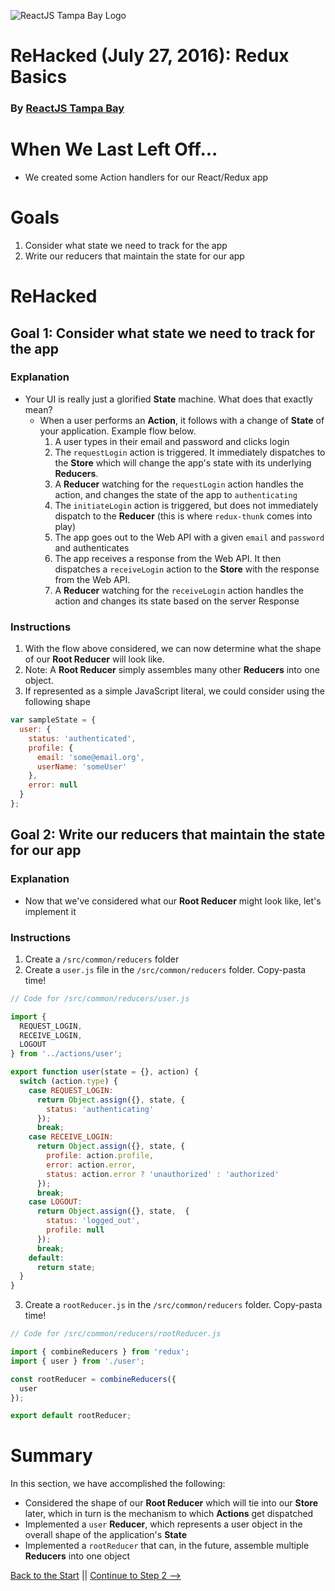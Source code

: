 ![ReactJS Tampa Bay Logo](https://avatars2.githubusercontent.com/u/18738421?v=3&s=200)

# ReHacked (July 27, 2016): Redux Basics
### By [ReactJS Tampa Bay](http://www.meetup.com/ReactJS-Tampa-Bay/)

# When We Last Left Off...

* We created some Action handlers for our React/Redux app

# Goals

1. Consider what state we need to track for the app
1. Write our reducers that maintain the state for our app

# ReHacked

## Goal 1: Consider what state we need to track for the app

### Explanation

* Your UI is really just a glorified **State** machine.  What does that exactly mean?
  * When a user performs an **Action**, it follows with a change of **State** of your application. Example flow below.
    1. A user types in their email and password and clicks login
    1. The `requestLogin` action is triggered. It immediately dispatches to the **Store** which will change the app's state with its underlying **Reducers**.
    1. A **Reducer** watching for the `requestLogin` action handles the action, and changes the state of the app to `authenticating`
    1. The `initiateLogin` action is triggered, but does not immediately dispatch to the **Reducer** (this is where `redux-thunk` comes into play)
      1. The app goes out to the Web API with a given `email` and `password` and authenticates
      1. The app receives a response from the Web API.  It then dispatches a `receiveLogin` action to the **Store** with the response from the Web API.
    1. A **Reducer** watching for the `receiveLogin` action handles the action and changes its state based on the server Response

### Instructions

1. With the flow above considered, we can now determine what the shape of our **Root Reducer** will look like.
  1. Note: A **Root Reducer** simply assembles many other **Reducers** into one object.
1. If represented as a simple JavaScript literal, we could consider using the following shape

```javascript
var sampleState = {
  user: {
    status: 'authenticated',
    profile: {
      email: 'some@email.org',
      userName: 'someUser'
    },
    error: null
  }
};
```

## Goal 2: Write our reducers that maintain the state for our app

### Explanation

* Now that we've considered what our **Root Reducer** might look like, let's implement it

### Instructions

1. Create a `/src/common/reducers` folder
2. Create a `user.js` file in the `/src/common/reducers` folder. Copy-pasta time!

```javascript
// Code for /src/common/reducers/user.js

import {
  REQUEST_LOGIN,
  RECEIVE_LOGIN,
  LOGOUT
} from '../actions/user';

export function user(state = {}, action) {
  switch (action.type) {
    case REQUEST_LOGIN:
      return Object.assign({}, state, {
        status: 'authenticating'
      });
      break;
    case RECEIVE_LOGIN:
      return Object.assign({}, state, {
        profile: action.profile,
        error: action.error,
        status: action.error ? 'unauthorized' : 'authorized'
      });
      break;
    case LOGOUT:
      return Object.assign({}, state,  {
        status: 'logged_out',
        profile: null
      });
      break;
    default:
      return state;
  }
}
```

3. Create a `rootReducer.js` in the `/src/common/reducers` folder.  Copy-pasta time!

```javascript
// Code for /src/common/reducers/rootReducer.js

import { combineReducers } from 'redux';
import { user } from './user';

const rootReducer = combineReducers({
  user
});

export default rootReducer;
```

# Summary

In this section, we have accomplished the following:

* Considered the shape of our **Root Reducer** which will tie into our **Store** later, which in turn is the mechanism to which **Actions** get dispatched
* Implemented a `user` **Reducer**, which represents a user object in the overall shape of the application's **State**
* Implemented a `rootReducer` that can, in the future, assemble multiple **Reducers** into one object


[Back to the Start](https://github.com/reactjstampabay/rehacked-redux-basics/tree/initial) || [Continue to Step 2 -->](https://github.com/reactjstampabay/rehacked-redux-basics/tree/step-2)